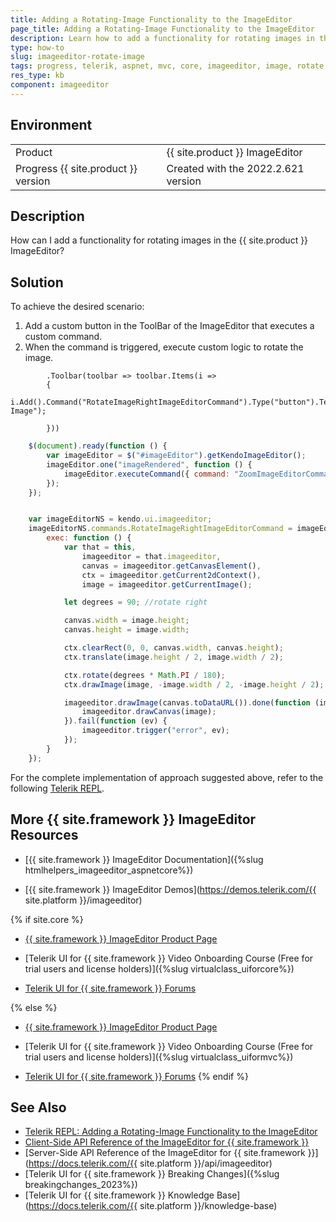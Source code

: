 ```yaml
---
title: Adding a Rotating-Image Functionality to the ImageEditor
page_title: Adding a Rotating-Image Functionality to the ImageEditor
description: Learn how to add a functionality for rotating images in the {{ site.product }} ImageEditor. Find the solution in the Knowledge Base section of the {{ site.product }} documentation.
type: how-to
slug: imageeditor-rotate-image
tags: progress, telerik, aspnet, mvc, core, imageeditor, image, rotate, edit
res_type: kb
component: imageeditor
---
```


## Environment

<table>
 <tr>
  <td>Product</td>
  <td>{{ site.product }} ImageEditor</td>
 </tr>
 <tr>
  <td>Progress {{ site.product }} version</td>
  <td>Created with the 2022.2.621 version</td>
 </tr>
</table>

## Description

How can I add a functionality for rotating images in the {{ site.product }} ImageEditor?

## Solution

To achieve the desired scenario: 

1. Add a custom button in the ToolBar of the ImageEditor that executes a custom command.
1. When the command is triggered, execute custom logic to rotate the image.

```CustomCommand
        .Toolbar(toolbar => toolbar.Items(i =>
        {
            i.Add().Command("RotateImageRightImageEditorCommand").Type("button").Text("Rotate Image");

        }))         
```
```script.js
    $(document).ready(function () {
        var imageEditor = $("#imageEditor").getKendoImageEditor();
        imageEditor.one("imageRendered", function () {
            imageEditor.executeCommand({ command: "ZoomImageEditorCommand", options: imageEditor.getZoomLevel() - 5.0 });
        });
    });


    var imageEditorNS = kendo.ui.imageeditor;
    imageEditorNS.commands.RotateImageRightImageEditorCommand = imageEditorNS.ImageEditorCommand.extend({
        exec: function () {
            var that = this,
                imageeditor = that.imageeditor,
                canvas = imageeditor.getCanvasElement(),
                ctx = imageeditor.getCurrent2dContext(),
                image = imageeditor.getCurrentImage();

            let degrees = 90; //rotate right

            canvas.width = image.height;
            canvas.height = image.width;

            ctx.clearRect(0, 0, canvas.width, canvas.height);
            ctx.translate(image.height / 2, image.width / 2);

            ctx.rotate(degrees * Math.PI / 180);
            ctx.drawImage(image, -image.width / 2, -image.height / 2);

            imageeditor.drawImage(canvas.toDataURL()).done(function (image) {
                imageeditor.drawCanvas(image);
            }).fail(function (ev) {
                imageeditor.trigger("error", ev);
            });
        }
    });
```


For the complete implementation of approach suggested above, refer to the following [Telerik REPL](https://netcorerepl.telerik.com/cwEtcMkf58Vhoi8t58).

## More {{ site.framework }} ImageEditor Resources

* [{{ site.framework }} ImageEditor Documentation]({%slug htmlhelpers_imageeditor_aspnetcore%})

* [{{ site.framework }} ImageEditor Demos](https://demos.telerik.com/{{ site.platform }}/imageeditor)

{% if site.core %}
* [{{ site.framework }} ImageEditor Product Page](https://www.telerik.com/aspnet-core-ui/image-editor)

* [Telerik UI for {{ site.framework }} Video Onboarding Course (Free for trial users and license holders)]({%slug virtualclass_uiforcore%})

* [Telerik UI for {{ site.framework }} Forums](https://www.telerik.com/forums/aspnet-core-ui)

{% else %}
* [{{ site.framework }} ImageEditor Product Page](https://www.telerik.com/aspnet-mvc/image-editor)

* [Telerik UI for {{ site.framework }} Video Onboarding Course (Free for trial users and license holders)]({%slug virtualclass_uiformvc%})

* [Telerik UI for {{ site.framework }} Forums](https://www.telerik.com/forums/aspnet-mvc)
{% endif %}

## See Also

* [Telerik REPL: Adding a Rotating-Image Functionality to the ImageEditor](https://netcorerepl.telerik.com/cwEtcMkf58Vhoi8t58)
* [Client-Side API Reference of the ImageEditor for {{ site.framework }}](https://docs.telerik.com/kendo-ui/api/javascript/ui/imageeditor)
* [Server-Side API Reference of the ImageEditor for {{ site.framework }}](https://docs.telerik.com/{{ site.platform }}/api/imageeditor)
* [Telerik UI for {{ site.framework }} Breaking Changes]({%slug breakingchanges_2023%})
* [Telerik UI for {{ site.framework }} Knowledge Base](https://docs.telerik.com/{{ site.platform }}/knowledge-base)
